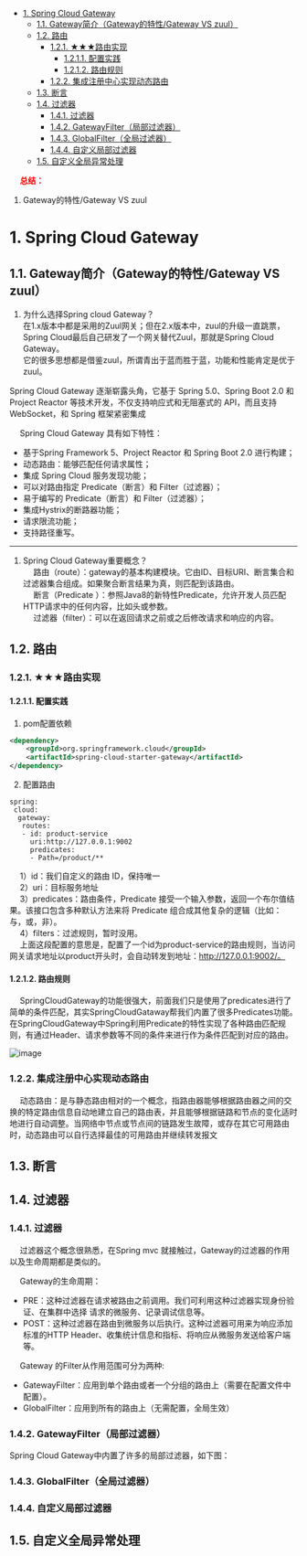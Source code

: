 
<!-- TOC -->

- [1. Spring Cloud Gateway](#1-spring-cloud-gateway)
    - [1.1. Gateway简介（Gateway的特性/Gateway VS zuul）](#11-gateway简介gateway的特性gateway-vs-zuul)
    - [1.2. 路由](#12-路由)
        - [1.2.1. ★★★路由实现](#121-★★★路由实现)
            - [1.2.1.1. 配置实践](#1211-配置实践)
            - [1.2.1.2. 路由规则](#1212-路由规则)
        - [1.2.2. 集成注册中心实现动态路由](#122-集成注册中心实现动态路由)
    - [1.3. 断言](#13-断言)
    - [1.4. 过滤器](#14-过滤器)
        - [1.4.1. 过滤器](#141-过滤器)
        - [1.4.2. GatewayFilter（局部过滤器）](#142-gatewayfilter局部过滤器)
        - [1.4.3. GlobalFilter（全局过滤器）](#143-globalfilter全局过滤器)
        - [1.4.4. 自定义局部过滤器](#144-自定义局部过滤器)
    - [1.5. 自定义全局异常处理](#15-自定义全局异常处理)

<!-- /TOC -->

&emsp; **<font color = "red">总结：</font>**  
1. Gateway的特性/Gateway VS zuul  



# 1. Spring Cloud Gateway
<!-- 
*** Spring Cloud Gateway夺命连环10问？
https://mp.weixin.qq.com/s/YdMQTVH8vqKnWXyRXxTmag
网关Spring Cloud Gateway科普 
https://mp.weixin.qq.com/s/NIc6bredbMF2jpabagv2lg


https://baijiahao.baidu.com/s?id=1698546896997623218&wfr=spider&for=pc

功能： https://spring.io/projects/spring-cloud-gateway
-->


## 1.1. Gateway简介（Gateway的特性/Gateway VS zuul）  

1. 为什么选择Spring cloud Gateway？  
在1.x版本中都是采用的Zuul网关；但在2.x版本中，zuul的升级一直跳票，Spring Cloud最后自己研发了一个网关替代Zuul，那就是Spring Cloud Gateway。  
它的很多思想都是借鉴zuul，所谓青出于蓝而胜于蓝，功能和性能肯定是优于zuul。  

Spring Cloud Gateway 逐渐崭露头角，它基于 Spring 5.0、Spring Boot 2.0 和 Project Reactor 等技术开发，不仅支持响应式和无阻塞式的 API，而且支持 WebSocket，和 Spring 框架紧密集成  


&emsp; Spring Cloud Gateway 具有如下特性：

* 基于Spring Framework 5、Project Reactor 和 Spring Boot 2.0 进行构建；
* 动态路由：能够匹配任何请求属性；  
* 集成 Spring Cloud 服务发现功能；
* 可以对路由指定 Predicate（断言）和 Filter（过滤器）；
* 易于编写的 Predicate（断言）和 Filter（过滤器）；
* 集成Hystrix的断路器功能；
* 请求限流功能；
* 支持路径重写。  



------------
1. Spring Cloud Gateway重要概念？  
&emsp; 路由（route）：gateway的基本构建模块。它由ID、目标URI、断言集合和过滤器集合组成。如果聚合断言结果为真，则匹配到该路由。  
&emsp; 断言（Predicate ）：参照Java8的新特性Predicate，允许开发人员匹配HTTP请求中的任何内容，比如头或参数。  
&emsp; 过滤器（filter）：可以在返回请求之前或之后修改请求和响应的内容。  


## 1.2. 路由  

### 1.2.1. ★★★路由实现  
#### 1.2.1.1. 配置实践  
1. pom配置依赖
```xml
<dependency>
    <groupId>org.springframework.cloud</groupId>
    <artifactId>spring-cloud-starter-gateway</artifactId>
</dependency>
```

2. 配置路由  
```text
spring:
 cloud:
  gateway:
   routes:
   - id: product-service
     uri:http://127.0.0.1:9002
     predicates:
     - Path=/product/**
```

&emsp; 1）id：我们自定义的路由 ID，保持唯一  
&emsp; 2）uri：目标服务地址  
&emsp; 3）predicates：路由条件，Predicate 接受一个输入参数，返回一个布尔值结果。该接口包含多种默认方法来将 Predicate 组合成其他复杂的逻辑（比如：与，或，非）。  
&emsp; 4）filters：过滤规则，暂时没用。  
&emsp; 上面这段配置的意思是，配置了一个id为product-service的路由规则，当访问网关请求地址以product开头时，会自动转发到地址：http://127.0.0.1:9002/。  


#### 1.2.1.2. 路由规则  
&emsp; SpringCloudGateway的功能很强大，前面我们只是使用了predicates进行了简单的条件匹配，其实SpringCloudGataway帮我们内置了很多Predicates功能。在SpringCloudGateway中Spring利用Predicate的特性实现了各种路由匹配规则，有通过Header、请求参数等不同的条件来进行作为条件匹配到对应的路由。  

![image](http://182.92.69.8:8081/img/microService/SpringCloudNetflix/cloud-46.png)  

### 1.2.2. 集成注册中心实现动态路由  
<!-- 
https://baijiahao.baidu.com/s?id=1698546896997623218&wfr=spider&for=pc
https://mp.weixin.qq.com/s/bFEIYPZOhisg8skjMDvdJw
-->
&emsp; 动态路由：是与静态路由相对的一个概念，指路由器能够根据路由器之间的交换的特定路由信息自动地建立自己的路由表，并且能够根据链路和节点的变化适时地进行自动调整。当网络中节点或节点间的链路发生故障，或存在其它可用路由时，动态路由可以自行选择最佳的可用路由并继续转发报文  


## 1.3. 断言  


## 1.4. 过滤器
### 1.4.1. 过滤器  
&emsp; 过滤器这个概念很熟悉，在Spring mvc 就接触过，Gateway的过滤器的作用以及生命周期都是类似的。  

&emsp; Gateway的生命周期：

* PRE：这种过滤器在请求被路由之前调用。我们可利用这种过滤器实现身份验证、在集群中选择 请求的微服务、记录调试信息等。  
* POST：这种过滤器在路由到微服务以后执行。这种过滤器可用来为响应添加标准的HTTP Header、收集统计信息和指标、将响应从微服务发送给客户端等。  

&emsp; Gateway 的Filter从作用范围可分为两种:

* GatewayFilter：应用到单个路由或者一个分组的路由上（需要在配置文件中配置）。  
* GlobalFilter：应用到所有的路由上（无需配置，全局生效）  



### 1.4.2. GatewayFilter（局部过滤器）
Spring Cloud Gateway中内置了许多的局部过滤器，如下图：  


### 1.4.3. GlobalFilter（全局过滤器）  



### 1.4.4. 自定义局部过滤器  
<!-- 
Gateway：自定义过滤器 
https://mp.weixin.qq.com/s/1QQYCM4dTjzbkF9FJjB5qw

-->


## 1.5. 自定义全局异常处理


